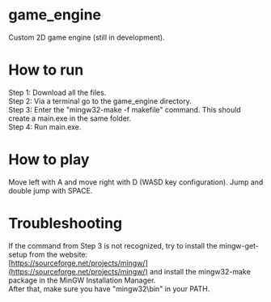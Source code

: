 # game_engine

Custom 2D game engine (still in development).

# How to run

Step 1: Download all the files. \
Step 2: Via a terminal go to the game_engine directory. \
Step 3: Enter the "mingw32-make -f makefile" command. This should create a main.exe in the same folder. \
Step 4: Run main.exe. 

# How to play

Move left with A and move right with D (WASD key configuration). Jump and double jump with SPACE.

# Troubleshooting

If the command from Step 3 is not recognized, try to install the mingw-get-setup from the website: \
[https://sourceforge.net/projects/mingw/](https://sourceforge.net/projects/mingw/) and install the mingw32-make package in the MinGW Installation Manager. \
After that, make sure you have "mingw32\bin" in your PATH.

